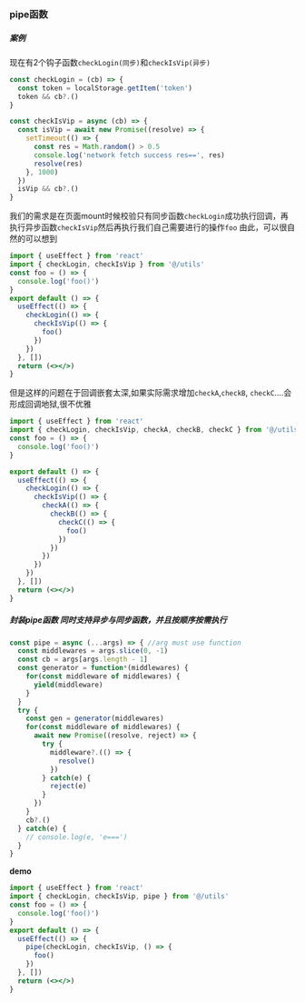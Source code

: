 ### pipe函数 ###

##### 案例 #####
现在有2个钩子函数`checkLogin(同步)`和`checkIsVip(异步)`
```javascript
const checkLogin = (cb) => {
  const token = localStorage.getItem('token')
  token && cb?.()
}

const checkIsVip = async (cb) => {
  const isVip = await new Promise((resolve) => {
    setTimeout(() => {
      const res = Math.random() > 0.5
      console.log('network fetch success res==', res)
      resolve(res)
    }, 1000)
  })
  isVip && cb?.()
}
```
我们的需求是在页面mount时候校验只有同步函数`checkLogin`成功执行回调，再执行异步函数`checkIsVip`然后再执行我们自己需要进行的操作`foo`
由此，可以很自然的可以想到
```jsx
import { useEffect } from 'react'
import { checkLogin, checkIsVip } from '@/utils'
const foo = () => {
  console.log('foo()')
}
export default () => {
  useEffect(() => {
    checkLogin(() => {
      checkIsVip(() => {
        foo()
      })
    })
  }, [])
  return (<></>)
}
```
但是这样的问题在于回调嵌套太深,如果实际需求增加`checkA`,`checkB`, `checkC`....会形成回调地狱,很不优雅
```jsx
import { useEffect } from 'react'
import { checkLogin, checkIsVip, checkA, checkB, checkC } from '@/utils'
const foo = () => {
  console.log('foo()')
}

export default () => {
  useEffect(() => {
    checkLogin(() => {
      checkIsVip(() => {
        checkA(() => {
          checkB(() => {
            checkC(() => {
              foo()
            })
          })
        })
      })
    })
  }, [])
  return (<></>)
}
```

##### 封装pipe函数 同时支持异步与同步函数，并且按顺序按需执行 #####
```javascript
const pipe = async (...args) => { //arg must use function
  const middlewares = args.slice(0, -1)
  const cb = args[args.length - 1]
  const generator = function*(middlewares) {
    for(const middleware of middlewares) {
      yield(middleware)
    }
  }
  try {
    const gen = generator(middlewares)
    for(const middleware of middlewares) {
      await new Promise((resolve, reject) => {
        try {
          middleware?.(() => {
            resolve()
          })
        } catch(e) {
          reject(e)
        }
      })
    }
    cb?.()
  } catch(e) {
    // console.log(e, 'e===')
  }
}
```
**demo**
```jsx
import { useEffect } from 'react'
import { checkLogin, checkIsVip, pipe } from '@/utils'
const foo = () => {
  console.log('foo()')
}
export default () => {
  useEffect(() => {
    pipe(checkLogin, checkIsVip, () => {
      foo()
    })
  }, [])
  return (<></>)
}
```
